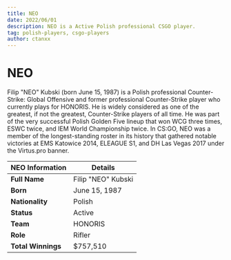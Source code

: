 ```yaml
---
title: NEO
date: 2022/06/01
description: NEO is a Active Polish professional CSGO player.
tag: polish-players, csgo-players
author: ctanxx
---
```


# NEO

Filip "NEO" Kubski (born June 15, 1987) is a Polish professional Counter-Strike: Global Offensive and former professional Counter-Strike player who currently plays for HONORIS. He is widely considered as one of the greatest, if not the greatest, Counter-Strike players of all time. He was part of the very successful Polish Golden Five lineup that won WCG three times, ESWC twice, and IEM World Championship twice. In CS:GO, NEO was a member of the longest-standing roster in its history that gathered notable victories at EMS Katowice 2014, ELEAGUE S1, and DH Las Vegas 2017 under the Virtus.pro banner.

| **NEO Information** | **Details**        |
| ------------------- | ------------------ |
| **Full Name**       | Filip "NEO" Kubski |
| **Born**            | June 15, 1987      |
| **Nationality**     | Polish             |
| **Status**          | Active             |
| **Team**            | HONORIS            |
| **Role**            | Rifler	           |
| **Total Winnings**  | $757,510           |   